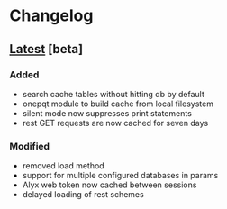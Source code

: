 # Changelog

## [Latest](https://github.com/int-brain-lab/ONE/commits/main) [beta]

### Added

 - search cache tables without hitting db by default
 - onepqt module to build cache from local filesystem
 - silent mode now suppresses print statements
 - rest GET requests are now cached for seven days
 
### Modified

 - removed load method
 - support for multiple configured databases in params
 - Alyx web token now cached between sessions
 - delayed loading of rest schemes
